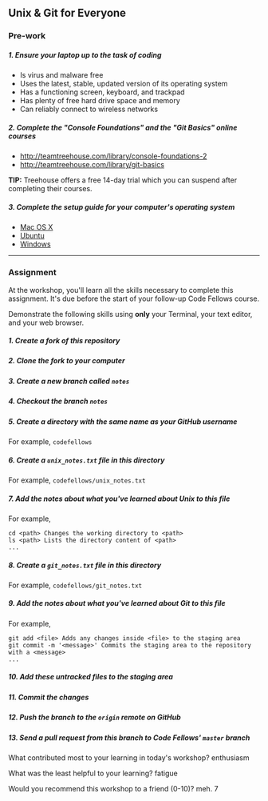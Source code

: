 Unix & Git for Everyone
-----------------------

### Pre-work

##### 1. Ensure your laptop up to the task of coding

  - Is virus and malware free
  - Uses the latest, stable, updated version of its operating system
  - Has a functioning screen, keyboard, and trackpad
  - Has plenty of free hard drive space and memory
  - Can reliably connect to wireless networks

##### 2. Complete the "Console Foundations" and the "Git Basics" online courses

  - http://teamtreehouse.com/library/console-foundations-2
  - http://teamtreehouse.com/library/git-basics

**TIP:** Treehouse offers a free 14-day trial which you can suspend after completing their courses.

##### 3. Complete the setup guide for your computer's operating system

  - [Mac OS X](prework/mac/1_terminal.md)
  - [Ubuntu](prework/ubuntu/1_terminal.md)
  - [Windows](prework/windows/1_terminal.md)

---

### Assignment

At the workshop, you'll learn all the skills necessary to complete this assignment. It's due before the start of your follow-up Code Fellows course.

Demonstrate the following skills using **only** your Terminal, your text editor, and your web browser.

##### 1. Create a fork of this repository

##### 2. Clone the fork to your computer

##### 3. Create a new branch called `notes`

##### 4. Checkout the branch `notes`

##### 5. Create a directory with the same name as your GitHub username

For example, `codefellows`

##### 6. Create a `unix_notes.txt` file in this directory

For example, `codefellows/unix_notes.txt`

##### 7. Add the notes about what you've learned about Unix to this file

For example,

```
cd <path> Changes the working directory to <path>
ls <path> Lists the directory content of <path>
...
```

##### 8. Create a `git_notes.txt` file in this directory

For example, `codefellows/git_notes.txt`

##### 9. Add the notes about what you've learned about Git to this file

For example,

```
git add <file> Adds any changes inside <file> to the staging area
git commit -m '<message>' Commits the staging area to the repository with a <message>
...
```

##### 10. Add these untracked files to the staging area

##### 11. Commit the changes

##### 12. Push the branch to the `origin` remote on GitHub

##### 13. Send a pull request from this branch to Code Fellows' `master` branch

What contributed most to your learning in today's workshop?
enthusiasm


What was the least helpful to your learning?
fatigue


Would you recommend this workshop to a friend (0-10)?
meh. 7
